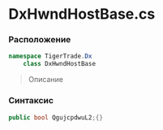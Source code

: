 
# DxHwndHostBase.cs
### Расположение
```csharp
namespace TigerTrade.Dx  
    class DxHwndHostBase
```

> Описание

### Синтаксис
```csharp
public bool QgujcpdwuL2;{}
```

